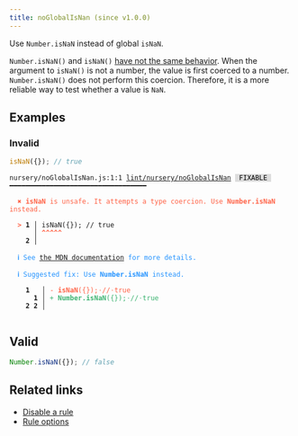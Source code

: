 ```yaml
---
title: noGlobalIsNan (since v1.0.0)
---
```



Use `Number.isNaN` instead of global `isNaN`.

`Number.isNaN()` and `isNaN()` [have not the same behavior](https://developer.mozilla.org/en-US/docs/Web/JavaScript/Reference/Global_Objects/isNaN#description).
When the argument to `isNaN()` is not a number, the value is first coerced to a number.
`Number.isNaN()` does not perform this coercion.
Therefore, it is a more reliable way to test whether a value is `NaN`.

## Examples

### Invalid

```jsx
isNaN({}); // true
```

<pre class="language-text"><code class="language-text">nursery/noGlobalIsNan.js:1:1 <a href="https://biomejs.dev/lint/rules/noGlobalIsNan">lint/nursery/noGlobalIsNan</a> <span style="color: #000; background-color: #ddd;"> FIXABLE </span> ━━━━━━━━━━━━━━━━━━━━━━━━━━━━━━━━━━

<strong><span style="color: Tomato;">  </span></strong><strong><span style="color: Tomato;">✖</span></strong> <span style="color: Tomato;"><strong>isNaN</strong></span><span style="color: Tomato;"> is unsafe. It attempts a type coercion. Use </span><span style="color: Tomato;"><strong>Number.isNaN</strong></span><span style="color: Tomato;"> instead.</span>
  
<strong><span style="color: Tomato;">  </span></strong><strong><span style="color: Tomato;">&gt;</span></strong> <strong>1 │ </strong>isNaN({}); // true
   <strong>   │ </strong><strong><span style="color: Tomato;">^</span></strong><strong><span style="color: Tomato;">^</span></strong><strong><span style="color: Tomato;">^</span></strong><strong><span style="color: Tomato;">^</span></strong><strong><span style="color: Tomato;">^</span></strong>
    <strong>2 │ </strong>
  
<strong><span style="color: rgb(38, 148, 255);">  </span></strong><strong><span style="color: rgb(38, 148, 255);">ℹ</span></strong> <span style="color: rgb(38, 148, 255);">See </span><span style="color: rgb(38, 148, 255);"><a href="https://developer.mozilla.org/en-US/docs/Web/JavaScript/Reference/Global_Objects/isNaN#description">the MDN documentation</a></span><span style="color: rgb(38, 148, 255);"> for more details.</span>
  
<strong><span style="color: rgb(38, 148, 255);">  </span></strong><strong><span style="color: rgb(38, 148, 255);">ℹ</span></strong> <span style="color: rgb(38, 148, 255);">Suggested fix</span><span style="color: rgb(38, 148, 255);">: </span><span style="color: rgb(38, 148, 255);">Use </span><span style="color: rgb(38, 148, 255);"><strong>Number.isNaN</strong></span><span style="color: rgb(38, 148, 255);"> instead.</span>
  
    <strong>1</strong>  <strong> │ </strong><span style="color: Tomato;">-</span> <span style="color: Tomato;"><strong>i</strong></span><span style="color: Tomato;"><strong>s</strong></span><span style="color: Tomato;"><strong>N</strong></span><span style="color: Tomato;"><strong>a</strong></span><span style="color: Tomato;"><strong>N</strong></span><span style="color: Tomato;">(</span><span style="color: Tomato;">{</span><span style="color: Tomato;">}</span><span style="color: Tomato;">)</span><span style="color: Tomato;">;</span><span style="color: Tomato;"><span style="opacity: 0.8;">·</span></span><span style="color: Tomato;">/</span><span style="color: Tomato;">/</span><span style="color: Tomato;"><span style="opacity: 0.8;">·</span></span><span style="color: Tomato;">t</span><span style="color: Tomato;">r</span><span style="color: Tomato;">u</span><span style="color: Tomato;">e</span>
      <strong>1</strong><strong> │ </strong><span style="color: MediumSeaGreen;">+</span> <span style="color: MediumSeaGreen;"><strong>N</strong></span><span style="color: MediumSeaGreen;"><strong>u</strong></span><span style="color: MediumSeaGreen;"><strong>m</strong></span><span style="color: MediumSeaGreen;"><strong>b</strong></span><span style="color: MediumSeaGreen;"><strong>e</strong></span><span style="color: MediumSeaGreen;"><strong>r</strong></span><span style="color: MediumSeaGreen;"><strong>.</strong></span><span style="color: MediumSeaGreen;"><strong>i</strong></span><span style="color: MediumSeaGreen;"><strong>s</strong></span><span style="color: MediumSeaGreen;"><strong>N</strong></span><span style="color: MediumSeaGreen;"><strong>a</strong></span><span style="color: MediumSeaGreen;"><strong>N</strong></span><span style="color: MediumSeaGreen;">(</span><span style="color: MediumSeaGreen;">{</span><span style="color: MediumSeaGreen;">}</span><span style="color: MediumSeaGreen;">)</span><span style="color: MediumSeaGreen;">;</span><span style="color: MediumSeaGreen;"><span style="opacity: 0.8;">·</span></span><span style="color: MediumSeaGreen;">/</span><span style="color: MediumSeaGreen;">/</span><span style="color: MediumSeaGreen;"><span style="opacity: 0.8;">·</span></span><span style="color: MediumSeaGreen;">t</span><span style="color: MediumSeaGreen;">r</span><span style="color: MediumSeaGreen;">u</span><span style="color: MediumSeaGreen;">e</span>
    <strong>2</strong> <strong>2</strong><strong> │ </strong>  
  
</code></pre>

## Valid

```jsx
Number.isNaN({}); // false
```

## Related links

- [Disable a rule](/linter/#disable-a-lint-rule)
- [Rule options](/linter/#rule-options)
